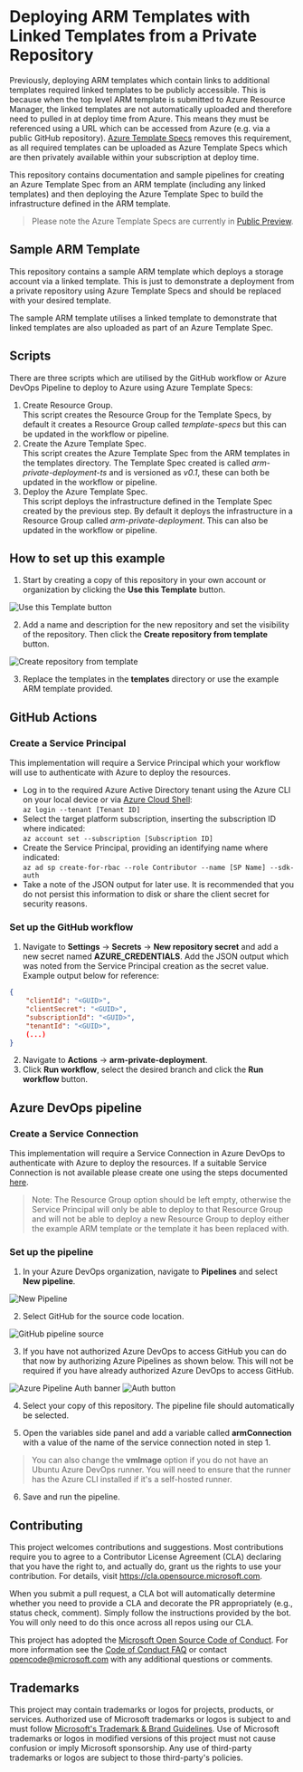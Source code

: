 # Deploying ARM Templates with Linked Templates from a Private Repository

Previously, deploying ARM templates which contain links to additional templates required linked templates to be publicly accessible. This is because when the top level ARM template is submitted to Azure Resource Manager, the linked templates are not automatically uploaded and therefore need to pulled in at deploy time from Azure. This means they must be referenced using a URL which can be accessed from Azure (e.g. via a public GitHub repository). [Azure Template Specs](https://docs.microsoft.com/en-us/azure/azure-resource-manager/templates/template-specs) removes this requirement, as all required templates can be uploaded as Azure Template Specs which are then privately available within your subscription at deploy time.

This repository contains documentation and sample pipelines for creating an Azure Template Spec from an ARM template (including any linked templates) and then deploying the Azure Template Spec to build the infrastructure defined in the ARM template.

> Please note the Azure Template Specs are currently in [Public Preview](https://techcommunity.microsoft.com/t5/azure-governance-and-management/arm-template-specs-is-now-public-preview/ba-p/2103322).

## Sample ARM Template

This repository contains a sample ARM template which deploys a storage account via a linked template. This is just to demonstrate a deployment from a private repository using Azure Template Specs and should be replaced with your desired template.

The sample ARM template utilises a linked template to demonstrate that linked templates are also uploaded as part of an Azure Template Spec.

## Scripts

There are three scripts which are utilised by the GitHub workflow or Azure DevOps Pipeline to deploy to Azure using Azure Template Specs:

1. Create Resource Group. <br>
   This script creates the Resource Group for the Template Specs, by default it creates a Resource Group called *template-specs* but this can be updated in the workflow or pipeline.
2. Create the Azure Template Spec. <br>
   This script creates the Azure Template Spec from the ARM templates in the templates directory. The Template Spec created is called *arm-private-deployment-ts* and is versioned as *v0.1*, these can both be updated in the workflow or pipeline.
3. Deploy the Azure Template Spec. <br>
   This script deploys the infrastructure defined in the Template Spec created by the previous step. By default it deploys the infrastructure in a Resource Group called *arm-private-deployment*. This can also be updated in the workflow or pipeline.

## How to set up this example

1. Start by creating a copy of this repository in your own account or organization by clicking the **Use this Template** button.

![Use this Template button](/images/useTemplate.png)

2. Add a name and description for the new repository and set the visibility of the repository. Then click the **Create repository from template** button.

![Create repository from template](/images/create.png)

3. Replace the templates in the **templates** directory or use the example ARM template provided.

## GitHub Actions

### Create a Service Principal

This implementation will require a Service Principal which your workflow will use to authenticate with Azure to deploy the resources.

- Log in to the required Azure Active Directory tenant using the Azure CLI on your local device or via [Azure Cloud Shell](https://shell.azure.com): <br>
`az login --tenant [Tenant ID]`
- Select the target platform subscription, inserting the subscription ID where indicated: <br> `az account set --subscription [Subscription ID]`
- Create the Service Principal, providing an identifying name where indicated: <br> `az ad sp create-for-rbac --role Contributor --name [SP Name] --sdk-auth`
- Take a note of the JSON output for later use. It is recommended that you do not persist this information to disk or share the client secret for security reasons.

### Set up the GitHub workflow

1. Navigate to **Settings** -> **Secrets** -> **New repository secret** and add a new secret named **AZURE_CREDENTIALS**. Add the JSON output which was noted from the Service Principal creation as the secret value. Example output below for reference:

```json
{
    "clientId": "<GUID>",
    "clientSecret": "<GUID>",
    "subscriptionId": "<GUID>",
    "tenantId": "<GUID>",
    (...)
}
```

2. Navigate to **Actions** -> **arm-private-deployment**.
3. Click **Run workflow**, select the desired branch and click the **Run workflow** button.

## Azure DevOps pipeline

### Create a Service Connection

This implementation will require a Service Connection in Azure DevOps to authenticate with Azure to deploy the resources. If a suitable Service Connection is not available please create one using the steps documented [here](https://docs.microsoft.com/en-us/azure/devops/pipelines/library/service-endpoints?view=azure-devops&tabs=yaml#create-a-service-connection).

> Note: The Resource Group option should be left empty, otherwise the Service Principal will only be able to deploy to that Resource Group and will not be able to deploy a new Resource Group to deploy either the example ARM template or the template it has been replaced with.

### Set up the pipeline

1. In your Azure DevOps organization, navigate to **Pipelines** and select **New pipeline**.

![New Pipeline](/images/new_pipeline.png)

2. Select GitHub for the source code location.

![GitHub pipeline source](/images/github_pipeline_source.png)

3. If you have not authorized Azure DevOps to access GitHub you can do that now by authorizing Azure Pipelines as shown below. This will not be required if you have already authorized Azure DevOps to access GitHub.

![Azure Pipeline Auth banner](/images/OAuth.png)
![Auth button](/images/Auth.png)

4. Select your copy of this repository. The pipeline file should automatically be selected.

5. Open the variables side panel and add a variable called **armConnection** with a value of the name of the service connection noted in step 1.

> You can also change the **vmImage** option if you do not have an Ubuntu Azure DevOps runner. You will need to ensure that the runner has the Azure CLI installed if it's a self-hosted runner.

6. Save and run the pipeline.

## Contributing

This project welcomes contributions and suggestions.  Most contributions require you to agree to a Contributor License Agreement (CLA) declaring that you have the right to, and actually do, grant us
the rights to use your contribution. For details, visit https://cla.opensource.microsoft.com.

When you submit a pull request, a CLA bot will automatically determine whether you need to provide
a CLA and decorate the PR appropriately (e.g., status check, comment). Simply follow the instructions
provided by the bot. You will only need to do this once across all repos using our CLA.

This project has adopted the [Microsoft Open Source Code of Conduct](https://opensource.microsoft.com/codeofconduct/).
For more information see the [Code of Conduct FAQ](https://opensource.microsoft.com/codeofconduct/faq/) or
contact [opencode@microsoft.com](mailto:opencode@microsoft.com) with any additional questions or comments.

## Trademarks

This project may contain trademarks or logos for projects, products, or services. Authorized use of Microsoft
trademarks or logos is subject to and must follow
[Microsoft's Trademark & Brand Guidelines](https://www.microsoft.com/en-us/legal/intellectualproperty/trademarks/usage/general).
Use of Microsoft trademarks or logos in modified versions of this project must not cause confusion or imply Microsoft sponsorship.
Any use of third-party trademarks or logos are subject to those third-party's policies.
